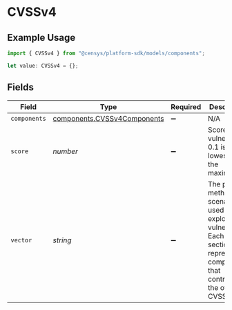 # CVSSv4

## Example Usage

```typescript
import { CVSSv4 } from "@censys/platform-sdk/models/components";

let value: CVSSv4 = {};
```

## Fields

| Field                                                                                                                                          | Type                                                                                                                                           | Required                                                                                                                                       | Description                                                                                                                                    |
| ---------------------------------------------------------------------------------------------------------------------------------------------- | ---------------------------------------------------------------------------------------------------------------------------------------------- | ---------------------------------------------------------------------------------------------------------------------------------------------- | ---------------------------------------------------------------------------------------------------------------------------------------------- |
| `components`                                                                                                                                   | [components.CVSSv4Components](../../models/components/cvssv4components.md)                                                                     | :heavy_minus_sign:                                                                                                                             | N/A                                                                                                                                            |
| `score`                                                                                                                                        | *number*                                                                                                                                       | :heavy_minus_sign:                                                                                                                             | Score of the vulnerability; 0.1 is the lowest, 10 is the maximum                                                                               |
| `vector`                                                                                                                                       | *string*                                                                                                                                       | :heavy_minus_sign:                                                                                                                             | The path, method, or scenario used to exploit the vulnerability. Each section represents components that contribute to the overall CVSS score. |